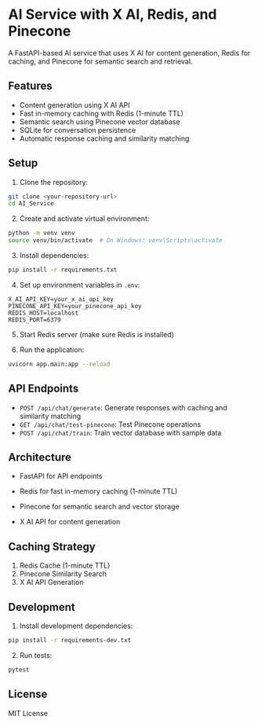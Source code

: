 # AI Service with X AI, Redis, and Pinecone

A FastAPI-based AI service that uses X AI for content generation, Redis for caching, and Pinecone for semantic search and retrieval.

## Features

- Content generation using X AI API
- Fast in-memory caching with Redis (1-minute TTL)
- Semantic search using Pinecone vector database
- SQLite for conversation persistence
- Automatic response caching and similarity matching

## Setup

1. Clone the repository:
```bash
git clone <your-repository-url>
cd AI_Service
```

2. Create and activate virtual environment:
```bash
python -m venv venv
source venv/bin/activate  # On Windows: venv\Scripts\activate
```

3. Install dependencies:
```bash
pip install -r requirements.txt
```

4. Set up environment variables in `.env`:
```env
X_AI_API_KEY=your_x_ai_api_key
PINECONE_API_KEY=your_pinecone_api_key
REDIS_HOST=localhost
REDIS_PORT=6379
```

5. Start Redis server (make sure Redis is installed)

6. Run the application:
```bash
uvicorn app.main:app --reload
```

## API Endpoints

- `POST /api/chat/generate`: Generate responses with caching and similarity matching
- `GET /api/chat/test-pinecone`: Test Pinecone operations
- `POST /api/chat/train`: Train vector database with sample data

## Architecture

- FastAPI for API endpoints
- Redis for fast in-memory caching (1-minute TTL)
- Pinecone for semantic search and vector storage

- X AI API for content generation

## Caching Strategy

1. Redis Cache (1-minute TTL)
2. Pinecone Similarity Search
3. X AI API Generation

## Development

1. Install development dependencies:
```bash
pip install -r requirements-dev.txt
```

2. Run tests:
```bash
pytest
```

## License

MIT License 